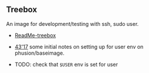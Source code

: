 ## Treebox

An image for development/testing with ssh, sudo user.

- [ReadMe-treebox](ReadMe-treebox.md)
- [43'17](doc/2017-43.rst) some initial notes on setting up for user env on
  phusion/baseimage.


- TODO: check that `$USER` env is set for user
